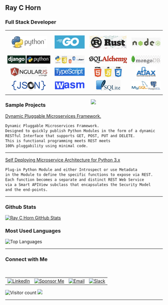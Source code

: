 # <h2> Ray C Horn</h2>

### Full Stack Developer

<table>
    <tr style="text-align:center">
        <td>

![Python](https://github.com/raychorn/raychorn/blob/main/images/python-logo-2020-12-04_5-55-14.png?raw=true)
        </td>
        <td>

![Go](https://github.com/raychorn/raychorn/blob/main/images/golang-logo-2020-12-04_6-06-50.png?raw=true)
        </td>
        <td>

![Rust](https://github.com/raychorn/raychorn/blob/main/images/rust-logo-2020-12-04_6-09-56.png?raw=true)
        </td>
        <td>

![Node.js](https://github.com/raychorn/raychorn/blob/main/images/node-js-logo-2020-12-04_6-12-28.png?raw=true)
        </td>
    </tr>
    <tr style="text-align:center">
        <td>
![Django](https://github.com/raychorn/raychorn/blob/main/images/python-django-logo-2020-12-04_6-18-19.png?raw=true)
        </td>
        <td>
![Python+jQuery](https://github.com/raychorn/raychorn/blob/main/images/python-web-tech-2020-12-04_6-28-58.png?raw=true)
        </td>
        <td>
![SQLAlchemy](https://github.com/raychorn/raychorn/blob/main/images/sql-alchemy-logo-2020-12-04_6-37-21.png?raw=true)
        </td>
        <td>
![MongoDB](https://github.com/raychorn/raychorn/blob/main/images/mongodb-logo-2020-12-04_6-47-25.png?raw=true)
        </td>
    </tr>
    <tr style="text-align:center">
        <td>
![Angular v11](https://github.com/raychorn/raychorn/blob/main/images/angular-logo-2020-12-04_6-16-13.png?raw=true)
        </td>
        <td>
![TypeScript](https://github.com/raychorn/raychorn/blob/main/images/ts-logo-2020-12-04_6-21-19.png?raw=true)
        </td>
        <td>
![HTML+JS+CSS](https://github.com/raychorn/raychorn/blob/main/images/html-js-css-logo-2020-12-04_6-26-38.png?raw=true)
        </td>
        <td>
![AJAX](https://github.com/raychorn/raychorn/blob/main/images/ajax-logo-2020-12-04_6-31-14.png?raw=true)
        </td>
    </tr>
    <tr style="text-align:center">
        <td>
![JSON](https://github.com/raychorn/raychorn/blob/main/images/json-2020-12-04_6-33-21.png?raw=true)
        </td>
        <td>
![WASM](https://github.com/raychorn/raychorn/blob/main/images/wasm-logo-2020-12-04_6-51-40.png?raw=true)
        </td>
        <td>
![SQlite](https://github.com/raychorn/raychorn/blob/main/images/sqlite-logo-2020-12-04_6-39-21.png?raw=true)
        </td>
        <td>
![MySQL + Postgres](https://github.com/raychorn/raychorn/blob/main/images/mysql-postgres-logo-2020-12-04_6-42-00.png?raw=true)
        </td>
    </tr>
    <tr style="text-align:center">
        <td>
        </td>
        <td>
        </td>
        <td>
        </td>
        <td>
        </td>
    </tr>
</table>

<img align='right' src="https://media.giphy.com/media/M9gbBd9nbDrOTu1Mqx/giphy.gif" width="230">

<h3> Sample Projects </h3>

[Dynamic Pluggable Microservices Framework.](https://github.com/raychorn/microservices-framework)

```
Dynamic Pluggable Microservices Framework.
Designed to quickly publish Python Modules in the form of a dynamic
RESTful Interface that supports GET, POST, PUT and DELETE. 
This is functional programming meets REST meets 
100% pluggability using minimal code.
```

<hr>

[Self Deploying Microservice Architecture for Python 3.x](https://gist.github.com/0bd8a79aab8c32b068a790b8cebe76df)

```
Plug-in Python Module and either Introspect or use Metadata 
in the Module to define the specific functions to expose via REST.
Each function becomes a separate and distinct REST Web Service 
via a Smart APIView subclass that encapsulates the Security Model 
and the end-points.
```

<hr>


<h3>Github Stats</h3>

[![Ray C Horn GitHub Stats](https://github-readme-stats.vercel.app/api?username=raychorn&show_icons=true)](https://github.com/raychorn)


<h3>Most Used Languages</h3>

![Top Languages](https://github-readme-stats.vercel.app/api/top-langs/?username=raychorn&show_icons=true)




<hr>



<h3> Connect with Me </h3>

<br>

<table>
    <tr>
        <td>
        <a href="https://www.linkedin.com/in/raychorn/" target="_blank"><img alt="LinkedIn" src="https://img.shields.io/badge/LinkedIn-Ray%20C%20Horn-blue?style=flat-square&logo=linkedin"></a>
        </td>
        <td>
        <a href="https://github.com/sponsors/raychorn" target="_blank"><img alt="Sponsor Me" src="https://img.shields.io/badge/Sponsor%20Me-Support%20my%20work!!!-blue?style=flat-square&logo=github"></a>
        </td>
        <td>
        <a href="mailto:raychorn@gmail.com"><img alt="Email" src="https://img.shields.io/badge/Email-raychorn@gmail.com-blue?style=flat-square&logo=gmail"></a>
        </td>
        <td>
        <a href="https://raychorn.slack.com" target="_blank"><img alt="Slack" src="https://img.shields.io/badge/Message%20Me-via%20Slack-blue?style=flat-square&logo=slack"></a>
        </td>
    </tr>
</table>

<p align="center">

![Visitor count](https://visitor-badge.laobi.icu/badge?page_id=raychorn.raychorn)   <img src="https://media.giphy.com/media/dxn6fRlTIShoeBr69N/giphy.gif" width="30">

</p>



<hr>


